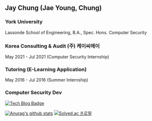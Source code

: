 ## Jay Chung (Jae Young, Chung) 

### York University 

Lassonde School of Engineering,
B.A., Spec. Hons. Computer Security 

### Korea Consulting & Audit (주) 케이씨에이

May 2021 - Jul 2021 (Computer Security Internship)

### Tutoring (E-Learning Application) 

May 2016 - Jul 2016 (Summer Internship) 

### Computer Security Dev
[![Tech Blog Badge](http://img.shields.io/badge/-Tech%20blog-black?style=flat-square&logo=github&link=https://healthgongdoll.github.io/)](https://healthgongdoll.github.io/)

[![Anurag's github stats](https://github-readme-stats.vercel.app/api?username=healthgongdoll)](https://github.com/anuraghazra/github-readme-stats)
[![Solved.ac
프로필](http://mazassumnida.wtf/api/generate_badge?boj={handle})](https://solved.ac/{handle})

<!--
**healthgongdoll/healthgongdoll** is a ✨ _special_ ✨ repository because its `README.md` (this file) appears on your GitHub profile.

Here are some ideas to get you started:

- 🔭 I’m currently working on ...
- 🌱 I’m currently learning ...
- 👯 I’m looking to collaborate on ...
- 🤔 I’m looking for help with ...
- 💬 Ask me about ...
- 📫 How to reach me: ...
- 😄 Pronouns: ...
- ⚡ Fun fact: ...
-->
